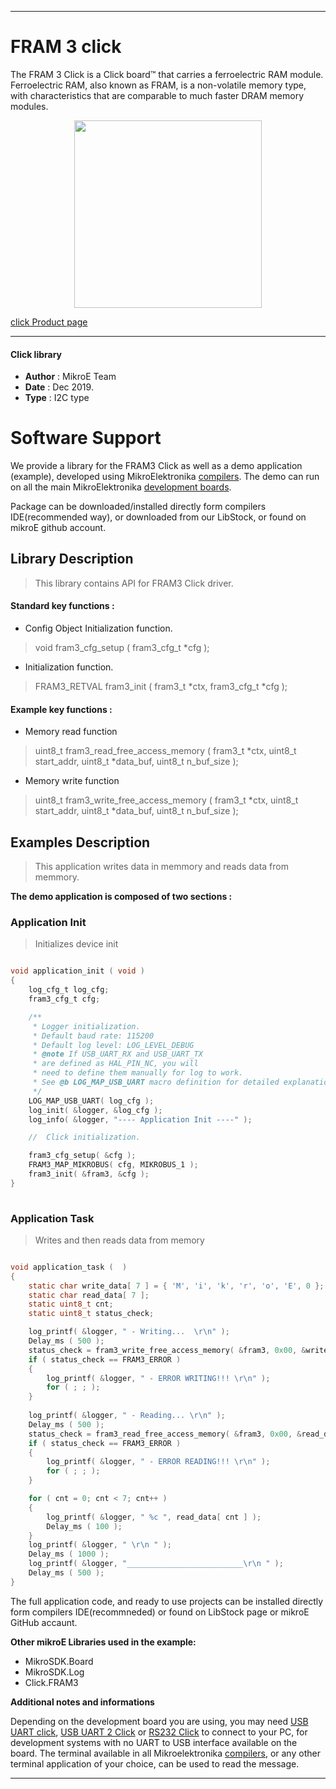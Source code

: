 
---
# FRAM 3 click

The FRAM 3 Click is a Click board™ that carries a ferroelectric RAM module. Ferroelectric RAM, also known as FRAM, is a non-volatile memory type, with characteristics that are comparable to much faster DRAM memory modules. 

<p align="center">
  <img src="https://download.mikroe.com/images/click_for_ide/fram3_click.png" height=300px>
</p>

[click Product page](https://www.mikroe.com/fram-3-click)

---


#### Click library 

- **Author**        : MikroE Team
- **Date**          : Dec 2019.
- **Type**          : I2C type


# Software Support

We provide a library for the FRAM3 Click 
as well as a demo application (example), developed using MikroElektronika 
[compilers](https://shop.mikroe.com/compilers). 
The demo can run on all the main MikroElektronika [development boards](https://shop.mikroe.com/development-boards).

Package can be downloaded/installed directly form compilers IDE(recommended way), or downloaded from our LibStock, or found on mikroE github account. 

## Library Description

> This library contains API for FRAM3 Click driver.

#### Standard key functions :

- Config Object Initialization function.
> void fram3_cfg_setup ( fram3_cfg_t *cfg ); 
 
- Initialization function.
> FRAM3_RETVAL fram3_init ( fram3_t *ctx, fram3_cfg_t *cfg );


#### Example key functions :

- Memory read function
> uint8_t fram3_read_free_access_memory ( fram3_t *ctx, uint8_t start_addr, uint8_t *data_buf, uint8_t n_buf_size );
 
- Memory write function
> uint8_t fram3_write_free_access_memory ( fram3_t *ctx, uint8_t start_addr, uint8_t *data_buf, uint8_t n_buf_size );

## Examples Description

> This application writes data in memmory and reads data from memmory.

**The demo application is composed of two sections :**

### Application Init 

> Initializes device init

```c

void application_init ( void )
{
    log_cfg_t log_cfg;
    fram3_cfg_t cfg;

    /** 
     * Logger initialization.
     * Default baud rate: 115200
     * Default log level: LOG_LEVEL_DEBUG
     * @note If USB_UART_RX and USB_UART_TX 
     * are defined as HAL_PIN_NC, you will 
     * need to define them manually for log to work. 
     * See @b LOG_MAP_USB_UART macro definition for detailed explanation.
     */
    LOG_MAP_USB_UART( log_cfg );
    log_init( &logger, &log_cfg );
    log_info( &logger, "---- Application Init ----" );

    //  Click initialization.

    fram3_cfg_setup( &cfg );
    FRAM3_MAP_MIKROBUS( cfg, MIKROBUS_1 );
    fram3_init( &fram3, &cfg );
}
  
```

### Application Task

> Writes and then reads data from memory

```c

void application_task (  )
{
    static char write_data[ 7 ] = { 'M', 'i', 'k', 'r', 'o', 'E', 0 };
    static char read_data[ 7 ];
    static uint8_t cnt;
    static uint8_t status_check;

    log_printf( &logger, " - Writing...  \r\n" );
    Delay_ms ( 500 );
    status_check = fram3_write_free_access_memory( &fram3, 0x00, &write_data[ 0 ], 7 );
    if ( status_check == FRAM3_ERROR )
    {
        log_printf( &logger, " - ERROR WRITING!!! \r\n" );
        for ( ; ; );
    }
    
    log_printf( &logger, " - Reading... \r\n" );
    Delay_ms ( 500 );
    status_check = fram3_read_free_access_memory( &fram3, 0x00, &read_data[ 0 ], 7 );
    if ( status_check == FRAM3_ERROR )
    {
        log_printf( &logger, " - ERROR READING!!! \r\n" );
        for ( ; ; );
    }

    for ( cnt = 0; cnt < 7; cnt++ )
    {
        log_printf( &logger, " %c ", read_data[ cnt ] );
        Delay_ms ( 100 );
    }
    log_printf( &logger, " \r\n " );
    Delay_ms ( 1000 );
    log_printf( &logger, "__________________________\r\n " );
    Delay_ms ( 500 );
} 

```

The full application code, and ready to use projects can be  installed directly form compilers IDE(recommneded) or found on LibStock page or mikroE GitHub accaunt.

**Other mikroE Libraries used in the example:** 

- MikroSDK.Board
- MikroSDK.Log
- Click.FRAM3

**Additional notes and informations**

Depending on the development board you are using, you may need 
[USB UART click](https://shop.mikroe.com/usb-uart-click), 
[USB UART 2 Click](https://shop.mikroe.com/usb-uart-2-click) or 
[RS232 Click](https://shop.mikroe.com/rs232-click) to connect to your PC, for 
development systems with no UART to USB interface available on the board. The 
terminal available in all Mikroelektronika 
[compilers](https://shop.mikroe.com/compilers), or any other terminal application 
of your choice, can be used to read the message.



---
